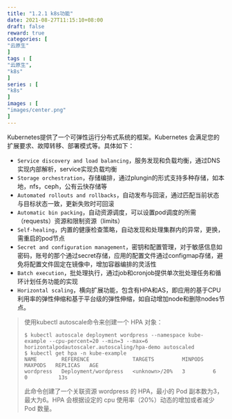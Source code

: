 ```yaml
---
title: "1.2.1 k8s功能"
date: 2021-08-27T11:15:10+08:00
draft: false
reward: true
categories: [
"云原生"
]
tags : [
"云原生",
"k8s"
]
series : [
"k8s"
]
images : [
"images/center.png"
]
---
```


[comment]: <> (# 1.2.1 k8s功能)

Kubernetes提供了一个可弹性运行分布式系统的框架。Kubernetes 会满足您的扩展要求、故障转移、部署模式等。具体如下：

- `Service discovery and load balancing`，服务发现和负载均衡，通过DNS实现内部解析，service实现负载均衡
- `Storage orchestration`，存储编排，通过plungin的形式支持多种存储，如本地，nfs，ceph，公有云快存储等
- `Automated rollouts and rollbacks`，自动发布与回滚，通过匹配当前状态与目标状态一致，更新失败时可回滚
- `Automatic bin packing`，自动资源调度，可以设置pod调度的所需（requests）资源和限制资源（limits）
- `Self-healing`，内置的健康检查策略，自动发现和处理集群内的异常，更换，需重启的pod节点
- `Secret and configuration management`，密钥和配置管理，对于敏感信息如密码，账号的那个通过secret存储，应用的配置文件通过configmap存储，避免将配置文件固定在镜像中，增加容器编排的灵活性
- `Batch execution`，批处理执行，通过job和cronjob提供单次批处理任务和循环计划任务功能的实现
- `Horizontal scaling`，横向扩展功能，包含有HPA和AS，即应用的基于CPU利用率的弹性伸缩和基于平台级的弹性伸缩，如自动增加node和删除nodes节点。

> 使用kubectl autoscale命令来创建一个 HPA 对象：
>
> ```shell
> $ kubectl autoscale deployment wordpress --namespace kube-example --cpu-percent=20 --min=3 --max=6
> horizontalpodautoscaler.autoscaling/hpa-demo autoscaled
> $ kubectl get hpa -n kube-example
> NAME        REFERENCE              TARGETS         MINPODS   MAXPODS   REPLICAS   AGE
> wordpress   Deployment/wordpress   <unknown>/20%   3         6         0          13s
> ```
>
> 此命令创建了一个关联资源 wordpress 的 HPA，最小的 Pod 副本数为3，最大为6。HPA 会根据设定的 cpu 使用率（20%）动态的增加或者减少 Pod 数量。

